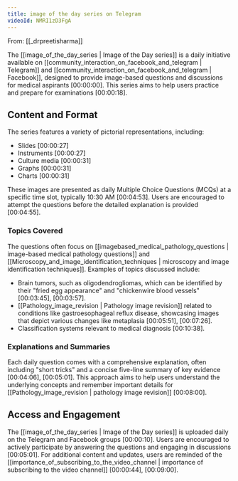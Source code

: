 ```yaml
---
title: image of the day series on Telegram
videoId: NMRI1zD3FgA
---
```


From: [[_drpreetisharma]] <br/> 

The [[image_of_the_day_series | Image of the Day series]] is a daily initiative available on [[community_interaction_on_facebook_and_telegram | Telegram]] and [[community_interaction_on_facebook_and_telegram | Facebook]], designed to provide image-based questions and discussions for medical aspirants <a class="yt-timestamp" data-t="00:00:00">[00:00:00]</a>. This series aims to help users practice and prepare for examinations <a class="yt-timestamp" data-t="00:00:18">[00:00:18]</a>.

## Content and Format

The series features a variety of pictorial representations, including:
*   Slides <a class="yt-timestamp" data-t="00:00:27">[00:00:27]</a>
*   Instruments <a class="yt-timestamp" data-t="00:00:27">[00:00:27]</a>
*   Culture media <a class="yt-timestamp" data-t="00:00:31">[00:00:31]</a>
*   Graphs <a class="yt-timestamp" data-t="00:00:31">[00:00:31]</a>
*   Charts <a class="yt-timestamp" data-t="00:00:31">[00:00:31]</a>

These images are presented as daily Multiple Choice Questions (MCQs) at a specific time slot, typically 10:30 AM <a class="yt-timestamp" data-t="00:04:53">[00:04:53]</a>. Users are encouraged to attempt the questions before the detailed explanation is provided <a class="yt-timestamp" data-t="00:04:55">[00:04:55]</a>.

### Topics Covered

The questions often focus on [[imagebased_medical_pathology_questions | image-based medical pathology questions]] and [[Microscopy_and_image_identification_techniques | microscopy and image identification techniques]]. Examples of topics discussed include:
*   Brain tumors, such as oligodendrogliomas, which can be identified by their "fried egg appearance" and "chickenwire blood vessels" <a class="yt-timestamp" data-t="00:03:45">[00:03:45]</a>, <a class="yt-timestamp" data-t="00:03:57">[00:03:57]</a>.
*   [[Pathology_image_revision | Pathology image revision]] related to conditions like gastroesophageal reflux disease, showcasing images that depict various changes like metaplasia <a class="yt-timestamp" data-t="00:05:51">[00:05:51]</a>, <a class="yt-timestamp" data-t="00:07:26">[00:07:26]</a>.
*   Classification systems relevant to medical diagnosis <a class="yt-timestamp" data-t="00:10:38">[00:10:38]</a>.

### Explanations and Summaries

Each daily question comes with a comprehensive explanation, often including "short tricks" and a concise five-line summary of key evidence <a class="yt-timestamp" data-t="00:04:06">[00:04:06]</a>, <a class="yt-timestamp" data-t="00:05:01">[00:05:01]</a>. This approach aims to help users understand the underlying concepts and remember important details for [[Pathology_image_revision | pathology image revision]] <a class="yt-timestamp" data-t="00:08:00">[00:08:00]</a>.

## Access and Engagement

The [[image_of_the_day_series | Image of the Day series]] is uploaded daily on the Telegram and Facebook groups <a class="yt-timestamp" data-t="00:00:10">[00:00:10]</a>. Users are encouraged to actively participate by answering the questions and engaging in discussions <a class="yt-timestamp" data-t="00:05:01">[00:05:01]</a>. For additional content and updates, users are reminded of the [[importance_of_subscribing_to_the_video_channel | importance of subscribing to the video channel]] <a class="yt-timestamp" data-t="00:00:44">[00:00:44]</a>, <a class="yt-timestamp" data-t="00:09:00">[00:09:00]</a>.